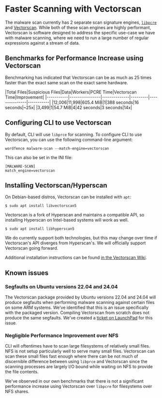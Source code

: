 # Faster Scanning with Vectorscan

The malware scan currently has 2 separate scan signature engines, [`libpcre`](https://www.pcre.org/) and [Vectorscan](https://github.com/VectorCamp/vectorscan). While both of these scan engines are highly performant, Vectorscan is software designed to address the specific use-case we have with malware scanning, where we need to run a large number of regular expressions against a stream of data. 

## Benchmarks for Performance Increase using Vectorscan

Benchmarking has indicated that Vectorscan can be as much as 25 times faster than the exact same scan on the exact same hardware.

|Total Files|Suspicious Files|Data|Workers|PCRE Time|Vectorscan Time|Improvement|
|-----------|----------------|--------------|---------|---------------|-----------|
|12,006|11,998|605.4 MiB|1|388 seconds|16 seconds|~25x|
|3,499|1|54.7 MiB|4|42 seconds|3 seconds|14x|


## Configuring CLI to use Vectorscan

By default, CLI will use `libprce` for scanning. To configure CLI to use Vectorscan, you can use the following command-line argument:

    wordfence malware-scan --match-engine=vectorscan

This can also be set in the INI file:

    [MALWARE-SCAN]
    match_engine=vectorscan

## Installing Vectorscan/Hyperscan

On Debian-based distros, Vectorscan can be installed with `apt`:

    $ sudo apt install libvectorscan5

Vectorscan is a fork of Hyperscan and maintains a compatible API, so installing Hyperscan on Intel-based systems will work as well. 

    $ sudo apt install libhyperscan5

We do currently support both technologies, but this may change over time if Vectorscan's API diverges from Hyperscan's. We will officially support Vectorscan going forward.

Additional installation instructions can be found [in the Vectorscan Wiki](https://github.com/VectorCamp/vectorscan/wiki/Installation-from-package).

## Known issues

### Segfaults on Ubuntu versions 22.04 and 24.04

The Vectorscan package provided by Ubuntu versions 22.04 and 24.04 will produce segfaults when performing malware scanning against certain files on some ARM systems. We've identified that this is an issue specifically with the packaged version. Compiling Vectorscan from scratch does not produce the same segfaults. We've created a [ticket on LaunchPad](https://bugs.launchpad.net/ubuntu/+source/vectorscan/+bug/2064951) for this issue.

### Negligible Performance Improvement over NFS

CLI will oftentimes have to scan large filesystems of relatively small files. NFS is not setup particularly well to serve many small files. Vectorscan can scan these small files fast enough where there can be not much of discernible difference between using `libprce` and Vectorscan since the scanning processes are largely I/O bound while waiting on NFS to provide the file contents.

We've observed in our own benchmarks that there is not a significant performance increase using Vectorscan over `libpcre` for filesystems over NFS shares.
